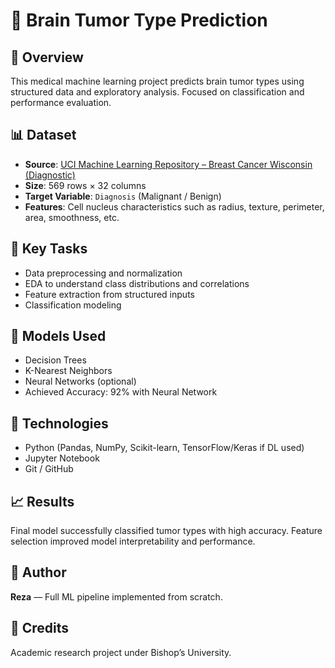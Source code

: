 # 🧠 Brain Tumor Type Prediction

## 📌 Overview
This medical machine learning project predicts brain tumor types using structured data and exploratory analysis. Focused on classification and performance evaluation.

## 📊 Dataset
- **Source**: [UCI Machine Learning Repository – Breast Cancer Wisconsin (Diagnostic)](https://archive.ics.uci.edu/dataset/17/breast+cancer+wisconsin+diagnostic)
- **Size**: 569 rows × 32 columns
- **Target Variable**: `Diagnosis` (Malignant / Benign)
- **Features**: Cell nucleus characteristics such as radius, texture, perimeter, area, smoothness, etc.

## 🧪 Key Tasks
- Data preprocessing and normalization
- EDA to understand class distributions and correlations
- Feature extraction from structured inputs
- Classification modeling

## 🧠 Models Used
- Decision Trees
- K-Nearest Neighbors
- Neural Networks (optional)
- Achieved Accuracy: 92% with Neural Network

## 🔧 Technologies
- Python (Pandas, NumPy, Scikit-learn, TensorFlow/Keras if DL used)
- Jupyter Notebook
- Git / GitHub

## 📈 Results
Final model successfully classified tumor types with high accuracy. Feature selection improved model interpretability and performance.

## 👏 Author
**Reza** — Full ML pipeline implemented from scratch.

## 📎 Credits
Academic research project under Bishop’s University.
